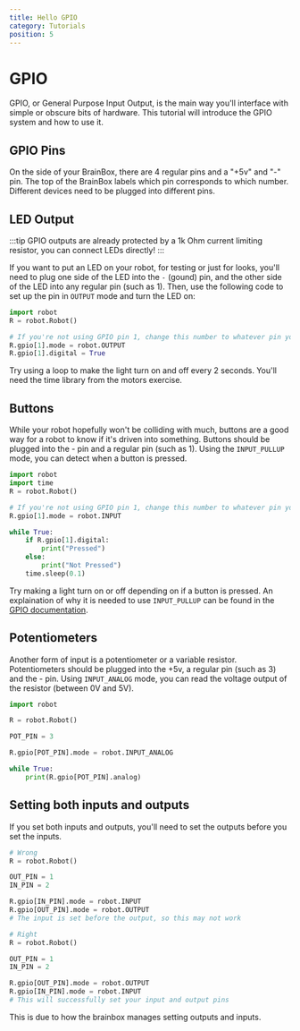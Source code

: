 ```yaml
---
title: Hello GPIO
category: Tutorials
position: 5
---
```

# GPIO

GPIO, or General Purpose Input Output, is the main way you'll interface with simple or obscure bits of hardware. This tutorial will introduce the GPIO system and how to use it.

## GPIO Pins

On the side of your BrainBox, there are 4 regular pins and a "+5v" and "-" pin. The top of the BrainBox labels which pin corresponds to which number. Different devices need to be plugged into different pins.

## LED Output

:::tip
GPIO outputs are already protected by a 1k Ohm current limiting resistor, you can connect LEDs directly!
:::

If you want to put an LED on your robot, for testing or just for looks, you'll need to plug one side of the LED into the `-` (gound) pin, and the other side of the LED into any regular pin (such as 1). Then, use the following code to set up the pin in `OUTPUT` mode and turn the LED on:

```python
import robot
R = robot.Robot()

# If you're not using GPIO pin 1, change this number to whatever pin you're using.
R.gpio[1].mode = robot.OUTPUT
R.gpio[1].digital = True
```

Try using a loop to make the light turn on and off every 2 seconds. You'll need the time library from the motors exercise.

## Buttons

While your robot hopefully won't be colliding with much, buttons are a good way for a robot to know if it's driven into something. Buttons should be plugged into the - pin and a regular pin (such as 1). Using the `INPUT_PULLUP` mode, you can detect when a button is pressed.

```python
import robot
import time
R = robot.Robot()

# If you're not using GPIO pin 1, change this number to whatever pin you're using.
R.gpio[1].mode = robot.INPUT

while True:
    if R.gpio[1].digital:
        print("Pressed")
    else:
        print("Not Pressed")
    time.sleep(0.1)
```

Try making a light turn on or off depending on if a button is pressed. An explaination of why it is needed to use `INPUT_PULLUP` can be found in the [GPIO documentation](/docs/gpio.html#pull-ups).

## Potentiometers

Another form of input is a potentiometer or a variable resistor. Potentiometers should be plugged into the +5v, a regular pin (such as 3) and the - pin. Using `INPUT_ANALOG` mode, you can read the voltage output of the resistor (between 0V and 5V).

```python
import robot

R = robot.Robot()

POT_PIN = 3

R.gpio[POT_PIN].mode = robot.INPUT_ANALOG

while True:
    print(R.gpio[POT_PIN].analog)
```

## Setting both inputs and outputs

If you set both inputs and outputs, you'll need to set the outputs before you set the inputs. 
```python
# Wrong
R = robot.Robot()

OUT_PIN = 1
IN_PIN = 2

R.gpio[IN_PIN].mode = robot.INPUT
R.gpio[OUT_PIN].mode = robot.OUTPUT
# The input is set before the output, so this may not work
```
```python
# Right
R = robot.Robot()

OUT_PIN = 1
IN_PIN = 2

R.gpio[OUT_PIN].mode = robot.OUTPUT
R.gpio[IN_PIN].mode = robot.INPUT
# This will successfully set your input and output pins
```
This is due to how the brainbox manages setting outputs and inputs.
